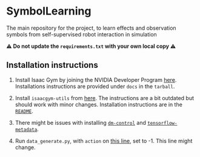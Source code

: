 # SymbolLearning
The main repository for the project, to learn effects and observation symbols from self-supervised robot interaction in simulation 

**:warning: Do not update the `requirements.txt` with your own local copy :warning:**

## Installation instructions 
1. Install Isaac Gym by joining the NVIDIA Developer Program [here](https://developer.nvidia.com/isaac-gym). Installations instructions are provided under `docs` in the `tarball`.
2. Install `isaacgym-utils` from [here](https://github.com/Skill-Learning/isaacgym-utils.git). The instructions are a bit outdated but should work with minor changes. Installation instructions are in the [`README`](https://github.com/Skill-Learning/SymbolLearning/blob/main/README.md).
3. There might be issues with installing [`dm-control`](https://pypi.org/project/dm-control/) and [`tensorflow-metadata`](https://pypi.org/project/tensorflow-metadata/).

4. Run `data_generate.py`, with `action` on [this line](https://github.com/Skill-Learning/SymbolLearning/blob/env_setup/generate_data.py#L128), set to -1. This line might change.